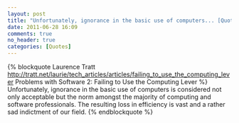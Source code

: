 ```yaml
---
layout: post
title: "Unfortunately, ignorance in the basic use of computers... [Quote]"
date: 2011-06-28 16:09
comments: true
no_header: true
categories: [Quotes]
---
```

{% blockquote Laurence Tratt http://tratt.net/laurie/tech_articles/articles/failing_to_use_the_computing_lever Problems with Software 2: Failing to Use the Computing Lever %}
Unfortunately, ignorance in the basic use of computers is considered not only acceptable but the norm amongst the majority of computing and software professionals. The resulting loss in efficiency is vast and a rather sad indictment of our field.
{% endblockquote %}


